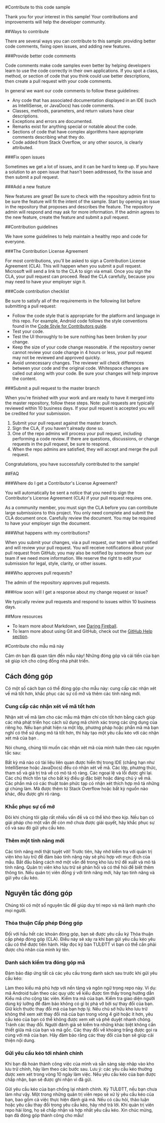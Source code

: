 #Contribute to this code sample 

Thank you for your interest in this sample! Your contributions and improvements will help the developer community. 

##Ways to contribute 

There are several ways you can contribute to this sample: providing better code comments, fixing open issues, and adding new features. 

###Provide better code comments 

Code comments make code samples even better by helping developers learn to use the code correctly in their own applications. If you spot a class, method, or section of code that you think could use better descriptions, then create a pull request with your code comments.


In general we want our code comments to follow these guidelines: 

- Any code that has associated documentation displayed in an IDE (such as IntelliSense, or JavaDocs) has code comments.
- Classes, methods, parameters, and return values have clear descriptions.
- Exceptions and errors are documented.
- Remarks exist for anything special or notable about the code.
- Sections of code that have complex algorithms have appropriate comments describing what they do.
- Code added from Stack Overflow, or any other source, is clearly attributed. 

###Fix open issues 

Sometimes we get a lot of issues, and it can be hard to keep up. If you have a solution to an open issue that hasn't been addressed, fix the issue and then submit a pull request. 

###Add a new feature 

New features are great! Be sure to check with the repository admin first to be sure the feature will fit the intent of the sample. Start by opening an issue in the repository that proposes and describes the feature. The repository admin will respond and may ask for more information. If the admin agrees to the new feature, create the feature and submit a pull request. 

##Contribution guidelines 

We have some guidelines to help maintain a healthy repo and code for everyone. 

###The Contribution License Agreement 

For most contributions, you'll be asked to sign a Contribution License Agreement (CLA). This will happen when you submit a pull request. Microsoft will send a link to the CLA to sign via email. Once you sign the CLA, your pull request can proceed. Read the CLA carefully, because you may need to have your employer sign it. 

###Code contribution checklist 

Be sure to satisfy all of the requirements in the following list before submitting a pull request: 

- Follow the code style that is appropriate for the platform and language in this repo. For example, Android code follows the style conventions found in the [Code Style for Contributors guide](https://source.android.com/source/code-style.html).
- Test your code.
- Test the UI thoroughly to be sure nothing has been broken by your change.
- Keep the size of your code change reasonable. if the repository owner cannot review your code change in 4 hours or less, your pull request may not be reviewed and approved quickly.
- Avoid unnecessary changes. The reviewer will check differences between your code and the original code. Whitespace changes are called out along with your code. Be sure your changes will help improve the content. 

###Submit a pull request to the master branch 

When you're finished with your work and are ready to have it merged into the master repository, follow these steps. Note: pull requests are typically reviewed within 10 business days. If your pull request is accepted you will be credited for your submission. 

1. Submit your pull request against the master branch.
2. Sign the CLA, if you haven't already done so.
3. One of the repo admins will process your pull request, including performing a code review. If there are questions, discussions, or change requests in the pull request, be sure to respond.
4. When the repo admins are satisfied, they will accept and merge the pull request. 

Congratulations, you have successfully contributed to the sample! 

##FAQ 

###Where do I get a Contributor's License Agreement? 

You will automatically be sent a notice that you need to sign the Contributor's License Agreement (CLA) if your pull request requires one. 

As a community member, you must sign the CLA before you can contribute large submissions to this project. You only need complete and submit the CLA document once. Carefully review the document. You may be required to have your employer sign the document. 

###What happens with my contributions? 

When you submit your changes, via a pull request, our team will be notified and will review your pull request. You will receive notifications about your pull request from GitHub; you may also be notified by someone from our team if we need more information. We reserve the right to edit your submission for legal, style, clarity, or other issues. 

###Who approves pull requests? 

The admin of the repository approves pull requests. 

###How soon will I get a response about my change request or issue? 

We typically review pull requests and respond to issues within 10 business days. 

##More resources 

- To learn more about Markdown, see [Daring Fireball](http://daringfireball.net/).
- To learn more about using Git and GitHub, check out the [GitHub Help section](http://help.github.com/). 

#Contribute cho mẫu mã này

Cảm ơn bạn đã quan tâm đến mẫu này! Những đóng góp và cải tiến của bạn sẽ giúp ích cho cộng đồng nhà phát triển.

## Cách đóng góp

Có một số cách bạn có thể đóng góp cho mẫu này: cung cấp các nhận xét về mã tốt hơn, khắc phục các sự cố mở và thêm các tính năng mới.

### Cung cấp các nhận xét về mã tốt hơn

Nhận xét về mã làm cho các mẫu mã thậm chí còn tốt hơn bằng cách giúp các nhà phát triển học cách sử dụng mã chính xác trong các ứng dụng của riêng họ. Nếu bạn phát hiện ra một lớp, phương pháp hoặc phần mã mà bạn nghĩ có thể sử dụng mô tả tốt hơn, thì hãy tạo một yêu cầu kéo với các nhận xét mã của bạn .

Nói chung, chúng tôi muốn các nhận xét mã của mình tuân theo các nguyên tắc sau:

Bất kỳ mã nào có tài liệu liên quan được hiển thị trong IDE (chẳng hạn như IntelliSense hoặc JavaDocs) đều có nhận xét về mã.
Các lớp, phương thức, tham số và giá trị trả về có mô tả rõ ràng.
Các ngoại lệ và lỗi được ghi lại.
Các chú thích tồn tại cho bất kỳ điều gì đặc biệt hoặc đáng chú ý về mã.
Các phần mã có các thuật toán phức tạp có nhận xét thích hợp mô tả những gì chúng làm.
Mã được thêm từ Stack Overflow hoặc bất kỳ nguồn nào khác, đều được ghi rõ ràng.
### Khắc phục sự cố mở

Đôi khi chúng tôi gặp rất nhiều vấn đề và có thể khó theo kịp. Nếu bạn có giải pháp cho một vấn đề còn mở chưa được giải quyết, hãy khắc phục sự cố và sau đó gửi yêu cầu kéo.

### Thêm một tính năng mới

Các tính năng mới thật tuyệt vời! Trước tiên, hãy nhớ kiểm tra với quản trị viên kho lưu trữ để đảm bảo tính năng này sẽ phù hợp với mục đích của mẫu. Bắt đầu bằng cách mở một vấn đề trong kho lưu trữ đề xuất và mô tả tính năng. Quản trị viên kho lưu trữ sẽ phản hồi và có thể hỏi để biết thêm thông tin. Nếu quản trị viên đồng ý với tính năng mới, hãy tạo tính năng và gửi yêu cầu kéo.

## Nguyên tắc đóng góp

Chúng tôi có một số nguyên tắc để giúp duy trì repo và mã lành mạnh cho mọi người.

### Thỏa thuận Cấp phép Đóng góp

Đối với hầu hết các khoản đóng góp, bạn sẽ được yêu cầu ký Thỏa thuận cấp phép đóng góp (CLA). Điều này sẽ xảy ra khi bạn gửi yêu cầu kéo yêu cầu có thể được tiến hành. Hãy đọc kỹ bản TƯLĐTT vì bạn có thể cần phải được chủ nhân của mình ký tên.

### Danh sách kiểm tra đóng góp mã

Đảm bảo đáp ứng tất cả các yêu cầu trong danh sách sau trước khi gửi yêu cầu kéo:

Làm theo kiểu mã phù hợp với nền tảng và ngôn ngữ trong repo này. Ví dụ: mã Android tuân theo các quy ước về kiểu được tìm thấy trong hướng dẫn Kiểu mã cho cộng tác viên.
Kiểm tra mã của bạn.
Kiểm tra giao diện người dùng kỹ lưỡng để đảm bảo không có gì bị phá vỡ bởi sự thay đổi của bạn.
Giữ kích thước thay đổi mã của bạn hợp lý. Nếu chủ sở hữu kho lưu trữ không thể xem xét thay đổi mã của bạn trong vòng 4 giờ hoặc ít hơn, yêu cầu kéo của bạn có thể không được xem xét và phê duyệt nhanh chóng.
Tránh các thay đổi. Người đánh giá sẽ kiểm tra những khác biệt không cần thiết giữa mã của bạn và mã gốc. Các thay đổi về khoảng trắng được gọi ra cùng với mã của bạn. Hãy đảm bảo rằng các thay đổi của bạn sẽ giúp cải thiện nội dung.
### Gửi yêu cầu kéo tới nhánh chính

Khi bạn đã hoàn thành công việc của mình và sẵn sàng sáp nhập vào kho lưu trữ chính, hãy làm theo các bước sau. Lưu ý: các yêu cầu kéo thường được xem xét trong vòng 10 ngày làm việc. Nếu yêu cầu kéo của bạn được chấp nhận, bạn sẽ được ghi nhận vì đã gửi.

Gửi yêu cầu kéo của bạn chống lại nhánh chính.
Ký TƯLĐTT, nếu bạn chưa làm như vậy.
Một trong những quản trị viên repo sẽ xử lý yêu cầu kéo của bạn, bao gồm cả việc thực hiện đánh giá mã. Nếu có câu hỏi, thảo luận hoặc yêu cầu thay đổi trong yêu cầu kéo, hãy nhớ trả lời.
Khi quản trị viên repo hài lòng, họ sẽ chấp nhận và hợp nhất yêu cầu kéo.
Xin chúc mừng, bạn đã đóng góp thành công cho mẫu!

